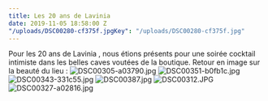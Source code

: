 ```yaml
---
title: Les 20 ans de Lavinia
date: 2019-11-05 18:58:00 Z
"/uploads/DSC00280-cf375f.jpgKey": "/uploads/DSC00280-cf375f.jpg"
---
```


Pour les 20 ans de Lavinia , nous étions présents pour une soirée cocktail intimiste dans les belles caves voutées de la boutique.
Retour en image sur la beauté du lieu :
![DSC00305-a03790.jpg](/uploads/DSC00305-a03790.jpg)
![DSC00351-b0fb1c.jpg](/uploads/DSC00351-b0fb1c.jpg)
![DSC00343-331c55.jpg](/uploads/DSC00343-331c55.jpg)
![DSC00387.jpg](/uploads/DSC00387.jpg)
![DSC00312.JPG](/uploads/DSC00312.JPG)
![DSC00327-a02816.jpg](/uploads/DSC00327-a02816.jpg)